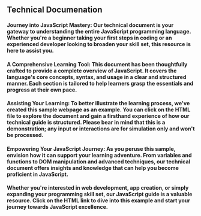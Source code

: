 <h2>Technical Documenation</h2>
<h4>Journey into JavaScript Mastery: Our technical document is your gateway to understanding the entire JavaScript programming language. Whether you're a beginner taking your first steps in coding or an experienced developer looking to broaden your skill set, this resource is here to assist you.</h4>
<h4>A Comprehensive Learning Tool: This document has been thoughtfully crafted to provide a complete overview of JavaScript. It covers the language's core concepts, syntax, and usage in a clear and structured manner. Each section is tailored to help learners grasp the essentials and progress at their own pace.</h4>
<h4>Assisting Your Learning: To better illustrate the learning process, we've created this sample webpage as an example. You can click on the HTML file to explore the document and gain a firsthand experience of how our technical guide is structured. Please bear in mind that this is a demonstration; any input or interactions are for simulation only and won't be processed.</h4>
<h4>Empowering Your JavaScript Journey: As you peruse this sample, envision how it can support your learning adventure. From variables and functions to DOM manipulation and advanced techniques, our technical document offers insights and knowledge that can help you become proficient in JavaScript.</h4>
<h4>Whether you're interested in web development, app creation, or simply expanding your programming skill set, our JavaScript guide is a valuable resource. Click on the HTML link to dive into this example and start your journey towards JavaScript excellence.</h4>
